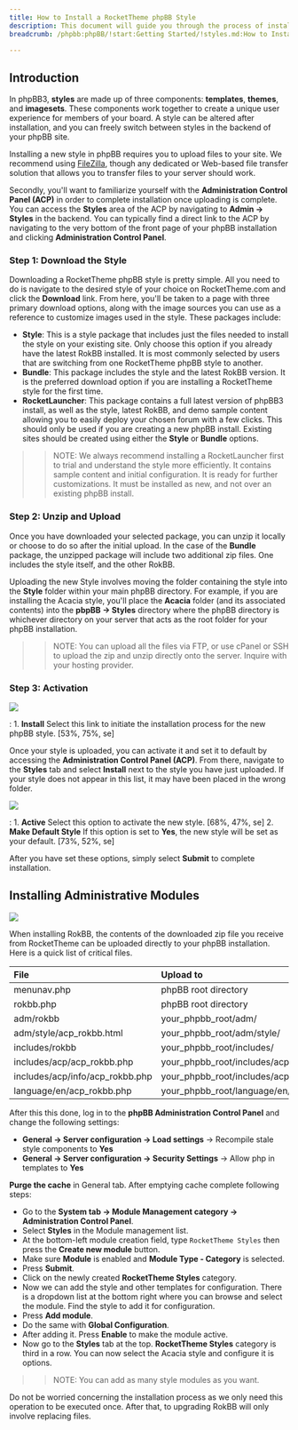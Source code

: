 ```yaml
---
title: How to Install a RocketTheme phpBB Style
description: This document will guide you through the process of installing a new phpBB3 style.
breadcrumb: /phpbb:phpBB/!start:Getting Started/!styles.md:How to Install a RocketTheme phpBB Style

---
```


Introduction
-----

In phpBB3, **styles** are made up of three components: **templates**, **themes**, and **imagesets**. These components work together to create a unique user experience for members of your board. A style can be altered after installation, and you can freely switch between styles in the backend of your phpBB site.

Installing a new style in phpBB requires you to upload files to your site. We recommend using [FileZilla][filezilla], though any dedicated or Web-based file transfer solution that allows you to transfer files to your server should work.

Secondly, you'll want to familiarize yourself with the **Administration Control Panel (ACP)** in order to complete installation once uploading is complete. You can access the **Styles** area of the ACP by navigating to **Admin -> Styles** in the backend. You can typically find a direct link to the ACP by navigating to the very bottom of the front page of your phpBB installation and clicking **Administration Control Panel**. 

### Step 1: Download the Style

Downloading a RocketTheme phpBB style is pretty simple. All you need to do is navigate to the desired style of your choice on RocketTheme.com and click the **Download** link. From here, you'll be taken to a page with three primary download options, along with the image sources you can use as a reference to customize images used in the style. These packages include:

* **Style**: This is a style package that includes just the files needed to install the style on your existing site. Only choose this option if you  already have the latest RokBB installed. It is most commonly selected by users that are switching from one RocketTheme phpBB style to another.
* **Bundle**: This package includes the style and the latest RokBB version. It is the preferred download option if you are installing a RocketTheme style for the first time.
* **RocketLauncher**: This package contains a full latest version of phpBB3 install, as well as the style, latest RokBB, and demo sample content allowing you to easily deploy your chosen forum with a few clicks. This should only be used if you are creating a new phpBB install. Existing sites should be created using either the **Style** or **Bundle** options.

>> NOTE: We always recommend installing a RocketLauncher first to trial and understand the style more efficiently. It contains sample content and initial configuration. It is ready for further customizations. It must be installed as new, and not over an existing phpBB install.

### Step 2: Unzip and Upload

Once you have downloaded your selected package, you can unzip it locally or choose to do so after the initial upload. In the case of the **Bundle** package, the unzipped package will include two additional zip files. One includes the style itself, and the other RokBB.

Uploading the new Style involves moving the folder containing the style into the **Style** folder within your main phpBB directory. For example, if you are installing the Acacia style, you'll place the **Acacia** folder (and its associated contents) into the **pbpBB -> Styles** directory where the phpBB directory is whichever directory on your server that acts as the root folder for your phpBB installation.

>> NOTE: You can upload all the files via FTP, or use cPanel or SSH to upload the zip and unzip directly onto the server. Inquire with your hosting provider.

### Step 3: Activation

![][style2]

:	1. **Install** Select this link to initiate the installation process for the new phpBB style. [53%, 75%, se]

Once your style is uploaded, you can activate it and set it to default by accessing the **Administration Control Panel (ACP)**. From there, navigate to the **Styles** tab and select **Install** next to the style you have just uploaded. If your style does not appear in this list, it may have been placed in the wrong folder.

![][style3]

:	1. **Active** Select this option to activate the new style. [68%, 47%, se]
	2. **Make Default Style** If this option is set to **Yes**, the new style will be set as your default. [73%, 52%, se]

After you have set these options, simply select **Submit** to complete installation.

Installing Administrative Modules
-----

![][rokbb]

When installing RokBB, the contents of the downloaded zip file you receive from RocketTheme can be uploaded directly to your phpBB installation. Here is a quick list of critical files.

| File                            | Upload to                          |  
| :------------------------------ | :--------------------------------- |  
| menunav.php                     | phpBB root directory               |  
| rokbb.php                       | phpBB root directory               |  
| adm/rokbb                       | your_phpbb_root/adm/               |  
| adm/style/acp_rokbb.html        | your_phpbb_root/adm/style/         |  
| includes/rokbb                  | your_phpbb_root/includes/          |  
| includes/acp/acp_rokbb.php      | your_phpbb_root/includes/acp/      |  
| includes/acp/info/acp_rokbb.php | your_phpbb_root/includes/acp/info/ |  
| language/en/acp_rokbb.php       | your_phpbb_root/language/en/       |  

After this this done, log in to the **phpBB Administration Control Panel** and change the following settings:

* **General → Server configuration → Load settings** → Recompile stale style components to **Yes**
* **General → Server configuration → Security Settings** → Allow php in templates to **Yes**

**Purge the cache** in General tab. After emptying cache complete following steps:

* Go to the **System tab → Module Management category → Administration Control Panel**.
* Select **Styles** in the Module management list.
* At the bottom-left module creation field, type `RocketTheme Styles` then press the **Create new module** button.
* Make sure **Module** is enabled and **Module Type - Category** is selected. 
* Press **Submit**.
* Click on the newly created **RocketTheme Styles** category.
* Now we can add the style and other templates for configuration. There is a dropdown list at the bottom right where you can browse and select the module. Find the style to add it for configuration. 
* Press **Add module**.
* Do the same with **Global Configuration**.
* After adding it. Press **Enable** to make the module active.
* Now go to the **Styles** tab at the top. **RocketTheme Styles** category is third in a row. You can now select the Acacia style and configure it is options.

>> NOTE: You can add as many style modules as you want.

Do not be worried concerning the installation process as we only need this operation to be executed once. After that, to upgrading RokBB will only involve replacing files.

[filezilla]: https://filezilla-project.org/download.php
[rokbb]: assets/rokbb.jpg
[style2]: assets/style_2.jpeg
[style3]: assets/style_3.jpeg